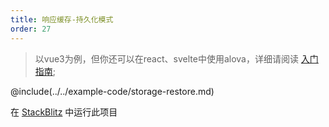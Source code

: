 ```yaml
---
title: 响应缓存-持久化模式
order: 27
---
```


> 以vue3为例，但你还可以在react、svelte中使用alova，详细请阅读 [入门指南](/zh/overview/);

@include(../../example-code/storage-restore.md)

在 [StackBlitz](#) 中运行此项目